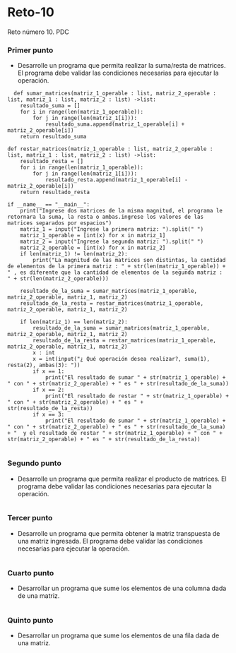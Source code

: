 # Reto-10
Reto número 10. PDC

### Primer punto
- Desarrolle un programa que permita realizar la suma/resta de matrices. El programa debe validar las condiciones necesarias para ejecutar la operación.
```pseudocode
  def sumar_matrices(matriz_1_operable : list, matriz_2_operable : list, matriz_1 : list, matriz_2 : list) ->list:
	resultado_suma = []
	for i in range(len(matriz_1_operable)):
		for j in range(len(matriz_1[i])):
			resultado_suma.append(matriz_1_operable[i] + matriz_2_operable[i])
	return resultado_suma

def restar_matrices(matriz_1_operable : list, matriz_2_operable : list, matriz_1 : list, matriz_2 : list) ->list:
	resultado_resta = []
	for i in range(len(matriz_1_operable)):
		for j in range(len(matriz_1[i])):
			resultado_resta.append(matriz_1_operable[i] - matriz_2_operable[i])
	return resultado_resta

if __name__ == "__main__":
	print("Ingrese dos matrices de la misma magnitud, el programa le retornara la suma, la resta o ambas.ingrese los valores de las matrices separados por espacios")
	matriz_1 = input("Ingrese la primera matriz: ").split(" ")
	matriz_1_operable = [int(x) for x in matriz_1]
	matriz_2 = input("Ingrese la segunda matriz: ").split(" ")
	matriz_2_operable = [int(x) for x in matriz_2]
	if len(matriz_1) != len(matriz_2):
		print("La magnitud de las matrices son distintas, la cantidad de elementos de la primera matriz : " + str(len(matriz_1_operable)) + " , es diferente que la cantidad de elementos de la segunda matriz :  " + str(len(matriz_2_operable)))

	resultado_de_la_suma = sumar_matrices(matriz_1_operable, matriz_2_operable, matriz_1, matriz_2)
	resultado_de_la_resta = restar_matrices(matriz_1_operable, matriz_2_operable, matriz_1, matriz_2)
	
	if len(matriz_1) == len(matriz_2):
		resultado_de_la_suma = sumar_matrices(matriz_1_operable, matriz_2_operable, matriz_1, matriz_2)
		resultado_de_la_resta = restar_matrices(matriz_1_operable, matriz_2_operable, matriz_1, matriz_2)
		x : int
		x = int(input("¿ Qué operación desea realizar?, suma(1), resta(2), ambas(3): "))
		if x == 1:
			print("El resultado de sumar " + str(matriz_1_operable) + " con " + str(matriz_2_operable) + " es " + str(resultado_de_la_suma))
		if x == 2:
			print("El resultado de restar " + str(matriz_1_operable) + " con " + str(matriz_2_operable) + " es " + str(resultado_de_la_resta))
		if x == 3:
			print("El resultado de sumar " + str(matriz_1_operable) + " con " + str(matriz_2_operable) + " es " + str(resultado_de_la_suma) + "  y el resultado de restar " + str(matriz_1_operable) + " con " + str(matriz_2_operable) + " es " + str(resultado_de_la_resta))
	
```

### Segundo punto
- Desarrolle un programa que permita realizar el producto de matrices. El programa debe validar las condiciones necesarias para ejecutar la operación.
```pseudocode
```

### Tercer punto
- Desarrolle un programa que permita obtener la matriz transpuesta de una matriz ingresada. El programa debe validar las condiciones necesarias para ejecutar la operación.
```pseudocode
```

### Cuarto punto
- Desarrollar un programa que sume los elementos de una columna dada de una matriz.
```pseudocode
```

### Quinto punto
- Desarrollar un programa que sume los elementos de una fila dada de una matriz.
```pseudocode
```




